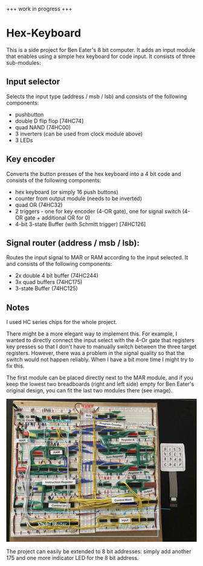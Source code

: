 +++ work in progress +++

# Hex-Keyboard

This is a side project for Ben Eater's 8 bit computer. It adds an input module that enables using a simple hex keyboard for code input. It consists of three sub-modules:

## Input selector 
Selects the input type (address / msb / lsb) and consists of the following components:
- pushbutton
- double D flip flop [74HC74]
- quad NAND (74HC00) 
- 3 inverters (can be used from clock module above)
- 3 LEDs

## Key encoder
Converts the button presses of the hex keyboard into a 4 bit code and consists of the following components:
- hex keyboard (or simply 16 push buttons)
- counter from output module (needs to be inverted) 
- quad OR (74HC32)
- 2 triggers - one for key encoder (4-OR gate), one for signal switch (4-OR gate + additional OR for 0) 
- 4-bit 3-state Buffer (with Schmitt trigger) [74HC126]

## Signal router (address / msb / lsb):
Routes the input signal to MAR or RAM according to the input selected. It and consists of the following components: 
- 2x double 4 bit buffer (74HC244)
- 3x quad buffers (74HC175)
- 3-state Buffer (74HC125)


## Notes
I used HC series chips for the whole project.

There might be a more elegant way to implement this. For example, I wanted to directly connect the input select with the 4-Or gate that registers key presses so that I don't have to manually switch between the three target registers. However, there was a problem in the signal quality so that the switch would not happen reliably. When I have a bit more time I might try to fix this.

The first module can be placed directly next to the MAR module, and if you keep the lowest two breadboards (right and left side) empty for Ben Eater's original design, you can fit the last two modules there (see image).

![alt text](IMG_3048.jpg)


The project can easily be extended to 8 bit addresses: simply add another 175 and one more indicator LED for the 8 bit address.
